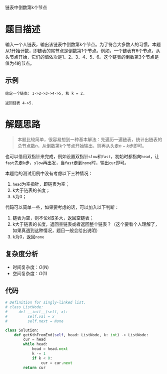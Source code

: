 链表中倒数第k个节点

# 题目描述

输入一个人链表，输出该链表中倒数第k个节点。为了符合大多数人的习惯，本题从1开始计数，即链表的尾节点是倒数第1个节点。例如，一个链表有6个节点，从头节点开始，它们的值依次是1、2、3、4、5、6。这个链表的倒数第3个节点是值为4的节点。

## 示例

```
给定一个链表: 1->2->3->4->5, 和 k = 2.

返回链表 4->5.
```

# 解题思路

> 本题比较简单，很容易想到一种基本解法：先遍历一遍链表，统计出链表的总节点数$n$，从倒数第k个节点开始输出，则再从头走$n-k$步即可。

也可以借用双指针来完成，例如设置双指针`slow`和`fast`，初始时都指向`head`，让`fast`先走`k`步，`slow`再出发，当`fast`走到`none`时，输出`cur`即可。

本题给的测试用例中没有考虑以下三种情况：

1. `head`为空指针，即链表为空；
2. k大于链表的长度；
3. k为0；

代码可以简单一些，如果要考虑的话，可以加入以下判断：

1. 链表为空，则不论k取多大，返回空链表；
2. k大于链表的长度，返回空链表或者返回整个链表？（这个要看个人理解了，如果真遇到这种情况，题目一般会给出说明）
3. k为0，返回`none`

## 复杂度分析

- 时间复杂度：$O(N)$
- 空间复杂度：$O(1)$

## 代码

```python
# Definition for singly-linked list.
# class ListNode:
#     def __init__(self, x):
#         self.val = x
#         self.next = None

class Solution:
    def getKthFromEnd(self, head: ListNode, k: int) -> ListNode:
        cur = head
        while head:
            head = head.next
            k -= 1
            if k < 0:
                cur = cur.next
        return cur
```


